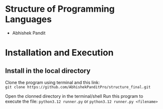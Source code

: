 # Structure of Programming Languages

- Abhishek Pandit

# Installation and Execution
## Install in the local directory
Clone the program using terminal and this link:  
`git clone https://github.com/AbhishekPanditPro/structure_final.git`

Open the clonned directory in the terminal/shell
Run this program to execute the file:
`python3.12 runner.py` or `python3.12 runner.py <filename>`
 
